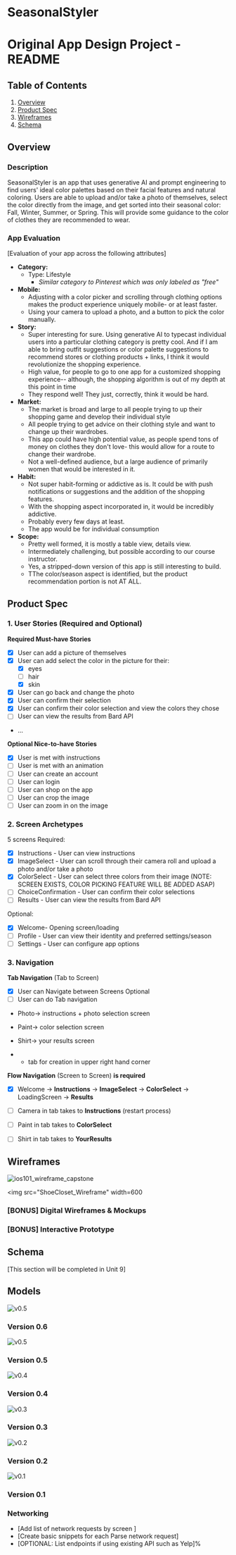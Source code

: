 # SeasonalStyler

Original App Design Project - README
===

## Table of Contents

1. [Overview](#Overview)
2. [Product Spec](#Product-Spec)
3. [Wireframes](#Wireframes)
4. [Schema](#Schema)

## Overview

### Description

SeasonalStyler is an app that uses generative AI and prompt engineering to find users' ideal color palettes based on their facial features and natural coloring. Users are able to upload and/or take a photo of themselves, select the color directly from the image, and get sorted into their seasonal color: Fall, Winter, Summer, or Spring. This will provide some guidance to the color of clothes they are recommended to wear.

### App Evaluation

[Evaluation of your app across the following attributes]
- **Category:**
    - Type: Lifestyle
       - *Similar category to Pinterest which was only labeled as "free"*
- **Mobile:**
    - Adjusting with a color picker and scrolling through clothing options makes the product experience uniquely mobile- or at least faster.
    - Using your camera to upload a photo, and a button to pick the color manually.
- **Story:**
    - Super interesting for sure. Using generative AI to typecast individual users into a particular clothing category is pretty cool. And if I am able to bring outfit suggestions or color palette suggestions to recommend stores or clothing products + links, I think it would revolutionize the shopping experience.
    - High value, for people to go to one app for a customized shopping experience-- although, the shopping algorithm is out of my depth at this point in time
    - They respond well! They just, correctly, think it would be hard.
- **Market:**
    - The market is broad and large to all people trying to up their shopping game and develop their individual style
    - All people trying to get advice on their clothing style and want to change up their wardrobes.
    - This app could have high potential value, as people spend tons of money on clothes they don't love- this would allow for a route to change their wardrobe.
    - Not a well-defined audience, but a large audience of primarily women that would be interested in it.
- **Habit:**
    - Not super habit-forming or addictive as is. It could be with push notifications or suggestions and the addition of the shopping features.
    - With the shopping aspect incorporated in, it would be incredibly addictive.
    - Probably every few days at least.
    - The app would be for individual consumption 
- **Scope:**
    - Pretty well formed, it is mostly a table view, details view.
    - Intermediately challenging, but possible according to our course instructor.
    - Yes, a stripped-down version of this app is still interesting to build.
    - TThe color/season aspect is identified, but the product recommendation portion is not AT ALL.

## Product Spec

### 1. User Stories (Required and Optional)

**Required Must-have Stories**

- [X] User can add a picture of themselves
- [X] User can add select the color in the picture for their:
  - [X] eyes
  - [ ] hair
  - [X] skin
- [X] User can go back and change the photo
- [X] User can confirm their selection
- [X] User can confirm their color selection and view the colors they chose
- [ ] User can view the results from Bard API

* ...

**Optional Nice-to-have Stories**

- [X] User is met with instructions
- [ ] User is met with an animation
- [ ] User can create an account
- [ ] User can login
- [ ] User can shop on the app
- [ ] User can crop the image
- [ ] User can zoom in on the image

### 2. Screen Archetypes
5 screens
Required:
- [X] Instructions - User can view instructions
- [X] ImageSelect - User can scroll through their camera roll and upload a photo and/or take a photo
- [X] ColorSelect - User can select three colors from their image (NOTE: SCREEN EXISTS, COLOR PICKING FEATURE WILL BE ADDED ASAP)
- [ ] ChoiceConfirmation - User can confirm their color selections
- [ ] Results - User can view the results from Bard API

Optional:
- [X] Welcome- Opening screen/loading
- [ ] Profile - User can view their identity and preferred settings/season
- [ ] Settings - User can configure app options

### 3. Navigation

**Tab Navigation** (Tab to Screen)
- [X] User can Navigate between Screens
Optional
- [ ] User can do Tab navigation
* Photo-> instructions + photo selection screen
* Paint-> color selection screen
* Shirt-> your results screen

* + tab for creation in upper right hand corner

**Flow Navigation** (Screen to Screen)
**is required**
- [X] Welcome -> **Instructions** -> **ImageSelect** -> **ColorSelect** -> LoadingScreen -> **Results**
- [ ] Camera in tab takes to **Instructions** (restart process)
- [ ] Paint in tab takes to **ColorSelect**
- [ ] Shirt in tab takes to **YourResults**


## Wireframes

![ios101_wireframe_capstone](ios101-seasonalstyler-wireframe.JPG)

<img src="ShoeCloset_Wireframe" width=600
>

### [BONUS] Digital Wireframes & Mockups

### [BONUS] Interactive Prototype

## Schema 

[This section will be completed in Unit 9]

## Models

![v0.5](ios101-capstone-proj-seasonalstyle_v0.6.gif)

### Version 0.6

![v0.5](ios101-capstone-proj-seasonalstyle_v0.5.gif)

### Version 0.5


![v0.4](ios101-capstone-proj-seasonalstyle_v0.4.gif)

### Version 0.4

![v0.3](ios101-capstone-proj-seasonalstyle_v0.3.gif)
### Version 0.3

![v0.2](ios101-capstone-proj-seasonalstyle_v0.2.gif)
### Version 0.2

![v0.1](ios101-capstone-proj-seasonalstyle.gif)
### Version 0.1

### Networking

- [Add list of network requests by screen ]
- [Create basic snippets for each Parse network request]
- [OPTIONAL: List endpoints if using existing API such as Yelp]%   
